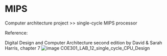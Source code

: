 # MIPS
Computer architecture project >> single-cycle MIPS processor

Reference:

Digital Design and Computer Architecture second edition by David & Sarah 
Harris, chapter 7
![image](https://user-images.githubusercontent.com/75384929/187316912-bb80ea51-6363-4fec-bec3-8ac74c498666.png)
COE301_LAB_12_single_cycle_CPU_Design
